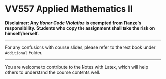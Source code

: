 # VV557 Applied Mathematics II

**Disclaimer: Any *Honor Code Violation* is exempted from Tianze's responsibility. Students who copy the assignment shall take the risk on himself/herself.**

___________

 For any confusions with course slides, please refer to the text book under `Additional` Folder.

_______

 You are welcome to contribute to the Notes with Latex, which will help others to understand the course contents well.